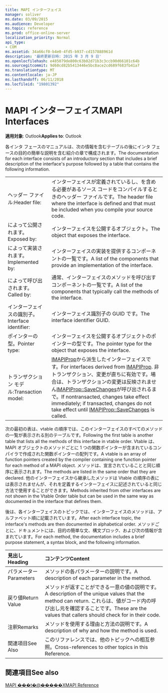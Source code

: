 ```yaml
---
title: MAPI インターフェイス
manager: soliver
ms.date: 03/09/2015
ms.audience: Developer
ms.topic: reference
ms.prod: office-online-server
localization_priority: Normal
api_type:
- COM
ms.assetid: 34a66cf0-b4e0-4fd5-b937-cd157888961d
description: '最終更新日時: 2015 年 3 月 9 日'
ms.openlocfilehash: e485079de800c63b02d71b3c3ccb90d66101c64b
ms.sourcegitcommit: 9d60cd82b5413446e5bc8ace2cd689f683fb41a7
ms.translationtype: MT
ms.contentlocale: ja-JP
ms.lasthandoff: 06/11/2018
ms.locfileid: "19801392"
---
```

# <a name="mapi-interfaces"></a><span data-ttu-id="2e394-103">MAPI インターフェイス</span><span class="sxs-lookup"><span data-stu-id="2e394-103">MAPI Interfaces</span></span>

  
  
<span data-ttu-id="2e394-104">**適用対象**: Outlook</span><span class="sxs-lookup"><span data-stu-id="2e394-104">**Applies to**: Outlook</span></span> 
  
<span data-ttu-id="2e394-105">各インタ フェースのマニュアルは、次の情報を含むテーブルの後にインタ フェースの目的の簡単な説明を含む紹介の章で構成されます。</span><span class="sxs-lookup"><span data-stu-id="2e394-105">The documentation for each interface consists of an introductory section that includes a brief description of the interface's purpose followed by a table that contains the following information.</span></span>
  
|||
|:-----|:-----|
|<span data-ttu-id="2e394-106">ヘッダー ファイル:</span><span class="sxs-lookup"><span data-stu-id="2e394-106">Header file:</span></span>  <br/> |<span data-ttu-id="2e394-107">インターフェイスが定義されているし、を含める必要があるソース コードをコンパイルするときのヘッダー ファイルです。</span><span class="sxs-lookup"><span data-stu-id="2e394-107">The header file where the interface is defined and that must be included when you compile your source code.</span></span>  <br/> |
|<span data-ttu-id="2e394-108">によって公開されます。</span><span class="sxs-lookup"><span data-stu-id="2e394-108">Exposed by:</span></span>  <br/> |<span data-ttu-id="2e394-109">インターフェイスを公開するオブジェクト。</span><span class="sxs-lookup"><span data-stu-id="2e394-109">The object that exposes the interface.</span></span>  <br/> |
|<span data-ttu-id="2e394-110">によって実装されます。</span><span class="sxs-lookup"><span data-stu-id="2e394-110">Implemented by:</span></span>  <br/> |<span data-ttu-id="2e394-111">インターフェイスの実装を提供するコンポーネントの一覧です。</span><span class="sxs-lookup"><span data-stu-id="2e394-111">A list of the components that provide an implementation of the interface.</span></span>  <br/> |
|<span data-ttu-id="2e394-112">によって呼び出されます。</span><span class="sxs-lookup"><span data-stu-id="2e394-112">Called by:</span></span>  <br/> |<span data-ttu-id="2e394-113">通常、インターフェイスのメソッドを呼び出すコンポーネントの一覧です。</span><span class="sxs-lookup"><span data-stu-id="2e394-113">A list of the components that typically call the methods of the interface.</span></span>  <br/> |
|<span data-ttu-id="2e394-114">インターフェイスの識別子。</span><span class="sxs-lookup"><span data-stu-id="2e394-114">Interface identifier:</span></span>  <br/> |<span data-ttu-id="2e394-115">インターフェイス識別子の GUID です。</span><span class="sxs-lookup"><span data-stu-id="2e394-115">The interface identifier GUID.</span></span>  <br/> |
|<span data-ttu-id="2e394-116">ポインターの型。</span><span class="sxs-lookup"><span data-stu-id="2e394-116">Pointer type:</span></span>  <br/> |<span data-ttu-id="2e394-117">インターフェイスを公開するオブジェクトのポインターの型です。</span><span class="sxs-lookup"><span data-stu-id="2e394-117">The pointer type for the object that exposes the interface.</span></span>  <br/> |
|<span data-ttu-id="2e394-118">トランザクション モデル:</span><span class="sxs-lookup"><span data-stu-id="2e394-118">Transaction model:</span></span>  <br/> |<span data-ttu-id="2e394-119">[IMAPIProp](imapipropiunknown.md)から派生したインターフェイスです。</span><span class="sxs-lookup"><span data-stu-id="2e394-119">For interfaces derived from [IMAPIProp](imapipropiunknown.md).</span></span> <span data-ttu-id="2e394-120">非トランザクション、変更が直ちに有効です。場合は、トランザクションの変更は反映されません[IMAPIProp::SaveChanges](imapiprop-savechanges.md)が呼び出されるまで。</span><span class="sxs-lookup"><span data-stu-id="2e394-120">If nontransacted, changes take effect immediately; if transacted, changes do not take effect until [IMAPIProp::SaveChanges](imapiprop-savechanges.md) is called.</span></span>  <br/> |
   
<span data-ttu-id="2e394-121">次の最初の表は、vtable の順序では、このインターフェイスのすべてのメソッドの一覧が表示される別のテーブルです。</span><span class="sxs-lookup"><span data-stu-id="2e394-121">Following the first table is another table that lists all the methods of this interface in vtable order.</span></span> <span data-ttu-id="2e394-122">Vtable は、MAPI オブジェクトのメソッドごとに 1 つの関数ポインターが含まれているコンパイラで作成された関数ポインターの配列です。</span><span class="sxs-lookup"><span data-stu-id="2e394-122">A vtable is an array of function pointers created by the compiler containing one function pointer for each method of a MAPI object.</span></span> <span data-ttu-id="2e394-123">メソッドは、宣言されていることと同じ順序に表示されます。</span><span class="sxs-lookup"><span data-stu-id="2e394-123">The methods are listed in the same order that they are declared.</span></span> <span data-ttu-id="2e394-124">他のインターフェイスから継承したメソッドは Vtable の順序の表には表示されませんが、それを定義するインターフェイスに記述されていると同じ方法で使用することができます。</span><span class="sxs-lookup"><span data-stu-id="2e394-124">Methods inherited from other interfaces are not shown in the Vtable Order table but can be used in the same way as documented in the interface that defines them.</span></span>
  
<span data-ttu-id="2e394-125">後は、各インターフェイスのトピックでは、インターフェイスのメソッドは、アルファベット順に記載されています。</span><span class="sxs-lookup"><span data-stu-id="2e394-125">After each interface topic, the interface's methods are then documented in alphabetical order.</span></span> <span data-ttu-id="2e394-126">メソッドごとに、ドキュメントには、目的の簡単な文、構文ブロック、および次の情報が含まれています。</span><span class="sxs-lookup"><span data-stu-id="2e394-126">For each method, the documentation includes a brief purpose statement, a syntax block, and the following information.</span></span>
  
|<span data-ttu-id="2e394-127">**見出し**</span><span class="sxs-lookup"><span data-stu-id="2e394-127">**Heading**</span></span>|<span data-ttu-id="2e394-128">**コンテンツ**</span><span class="sxs-lookup"><span data-stu-id="2e394-128">**Content**</span></span>|
|:-----|:-----|
|<span data-ttu-id="2e394-129">パラメーター</span><span class="sxs-lookup"><span data-stu-id="2e394-129">Parameters</span></span>  <br/> |<span data-ttu-id="2e394-130">メソッドの各パラメーターの説明です。</span><span class="sxs-lookup"><span data-stu-id="2e394-130">A description of each parameter in the method.</span></span>  <br/> |
|<span data-ttu-id="2e394-131">戻り値</span><span class="sxs-lookup"><span data-stu-id="2e394-131">Return Value</span></span>  <br/> |<span data-ttu-id="2e394-132">メソッドが返すことができる一意の値の説明です。</span><span class="sxs-lookup"><span data-stu-id="2e394-132">A description of the unique values that the method can return.</span></span> <span data-ttu-id="2e394-133">これらは、値がコード内の呼び出し元を確認することです。</span><span class="sxs-lookup"><span data-stu-id="2e394-133">These are the values that callers should check for in their code.</span></span>  <br/> |
|<span data-ttu-id="2e394-134">注釈</span><span class="sxs-lookup"><span data-stu-id="2e394-134">Remarks</span></span>  <br/> |<span data-ttu-id="2e394-135">メソッドを使用する理由と方法の説明です。</span><span class="sxs-lookup"><span data-stu-id="2e394-135">A description of why and how the method is used.</span></span>  <br/> |
|<span data-ttu-id="2e394-136">関連項目</span><span class="sxs-lookup"><span data-stu-id="2e394-136">See Also</span></span>  <br/> |<span data-ttu-id="2e394-137">このリファレンスでは、他のトピックへの相互参照。</span><span class="sxs-lookup"><span data-stu-id="2e394-137">Cross-references to other topics in this Reference.</span></span>  <br/> |
   
## <a name="see-also"></a><span data-ttu-id="2e394-138">関連項目</span><span class="sxs-lookup"><span data-stu-id="2e394-138">See also</span></span>



[<span data-ttu-id="2e394-139">MAPI ���t�@�����X</span><span class="sxs-lookup"><span data-stu-id="2e394-139">MAPI Reference</span></span>](mapi-reference.md)

